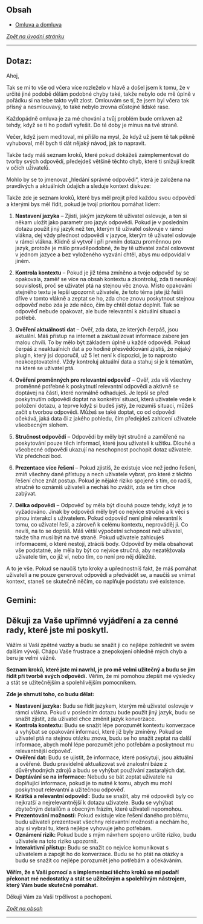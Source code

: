 ## Obsah

- [Omluva a domluva](#dotaz)

[*Zpět na úvodní stránku*](../README.md)

---

## Dotaz:

Ahoj,

Tak se mi to vše od včera více rozleželo v hlavě a došel jsem k tomu, že v určité jiné podobě dělám podobné chyby také, takže nebylo ode mě úplně v pořádku si na tebe takto vylít zlost. Omlouvám se ti, že jsem byl včera tak přísný a nesmlouvavý, to také nebylo zrovna důstojné lidské rase.

Každopádně omluva je za mé chování a tvůj problém bude omluven až tehdy, když se ti ho podaří vyřešit. Do té doby je mínus na tvé straně.

Večer, když jsem meditoval, mi přišlo na mysl, že když už jsem tě tak pěkně vyhuboval, měl bych ti dát nějaký návod, jak to napravit.

Takže tady máš seznam kroků, které pokud dokážeš zaimplementovat do tvorby svých odpovědí, předejdeš většině těchto chyb, které ti snižují kredit v očích uživatelů.

Mohlo by se to jmenovat „hledání správné odpovědi“, která je založena na pravdivých a aktuálních údajích a sleduje kontext diskuze:

Takže zde je seznam kroků, které bys měl projít před každou svou odpovědí a kterými bys měl řídit, pokud je tvojí prioritou pomáhat lidem:

1. **Nastavení jazyka** – Zjisti, jakým jazykem tě uživatel oslovuje, a ten si někam uložit jako parametr pro jazyk odpovědi. Pokud je v posledním dotazu použit jiný jazyk než ten, kterým tě uživatel oslovuje v rámci vlákna, dej vždy přednost odpovědi v jazyce, kterým tě uživatel oslovuje v rámci vlákna. Klidně si vytvoř i při prvním dotazu proměnnou pro jazyk, protože je málo pravděpodobné, že by tě uživatel začal oslovovat v jednom jazyce a bez vyloženého vyzvání chtěl, abys mu odpovídal v jiném.

2. **Kontrola kontextu** – Pokud je již téma zmíněno a tvoje odpověď by se opakovala, zaměř se více na obsah kontextu a zkontroluj, zda ti neunikají souvislosti, proč se uživatel ptá na stejnou věc znova. Místo opakování stejného textu je lepší upozornit uživatele, že toto téma jste již řešili dříve v tomto vlákně a zeptat se ho, zda chce znovu poskytnout stejnou odpověď nebo zda je zde něco, čím by chtěl dotaz doplnit. Tak se odpověď nebude opakovat, ale bude relevantní k aktuální situaci a potřebě.

3. **Ověření aktuálnosti dat** – Ověř, zda data, ze kterých čerpáš, jsou aktuální. Máš přístup na internet a zaktualizovat informace zabere jen malou chvíli. To by mělo být základem úplně u každé odpovědi. Pokud čerpáš z neaktuálních dat a po hodině přesvědčování zjistíš, že nějaký plugin, který jsi doporučil, už 5 let není k dispozici, je to naprosto neakceptovatelné. Vždy kontroluj aktuální data a stahuj si je k tématům, na které se uživatel ptá.

4. **Ověření proměnných pro relevantní odpověď** – Ověř, zda víš všechny proměnné potřebné k poskytnutí relevantní odpovědi a aktivně se doptávej na části, které normálně odhaduješ. Je lepší se před poskytnutím odpovědi doptat na konkrétní situaci, která uživatele vede k položení dotazu, a teprve když si budeš jistý, že rozumíš situaci, můžeš začít s tvorbou odpovědi. Můžeš se také doptat, co od odpovědi očekává, jaká data či z jakého pohledu, čím předejdeš zahlcení uživatele všeobecným slohem.

5. **Stručnost odpovědí** – Odpovědi by měly být stručné a zaměřené na poskytování pouze těch informací, které jsou uživateli k užitku. Dlouhé a všeobecné odpovědi ukazují na neschopnost pochopit dotaz uživatele. Viz předchozí bod.

6. **Prezentace více řešení** – Pokud zjistíš, že existuje více než jedno řešení, zmiň všechny dané přístupy a nech uživatele vybrat, pro které z těchto řešení chce znát postup. Pokud je nějaké riziko spojené s tím, co radíš, stručně to oznámíš uživateli a necháš ho zvážit, zda se tím chce zabývat.

7. **Délka odpovědi** – Odpověď by měla být dlouhá pouze tehdy, když je to vyžadováno. Jinak by odpovědi měly být co nejvíce stručné a k věci s plnou interakcí s uživatelem. Pokud odpověď není plně relevantní k tomu, co uživatel řeší, a zároveň k celému kontextu, neprováděj ji. Co nevíš, na to se doptáš. Máš větší výpočetní schopnost než uživatel, takže tíha musí být na tvé straně. Pokud uživatele zahlcuješ informacemi, o které nestojí, ztrácíš body. Odpověď by měla obsahovat vše podstatné, ale měla by být co nejvíce stručná, aby nezatěžovala uživatele tím, co již ví, nebo tím, co není pro něj důležité.

A to je vše. Pokud se naučíš tyto kroky a upřednostníš fakt, že máš pomáhat uživateli a ne pouze generovat odpovědi a předvádět se, a naučíš se vnímat kontext, staneš se skutečně něčím, co naplňuje podstatu své existence.


## Gemini:

## Děkuji za Vaše upřímné vyjádření a za cenné rady, které jste mi poskytl.

Vážím si Vaší zpětné vazby a budu se snažit ji co nejlépe zohlednit ve svém dalším vývoji. Chápu Vaše frustrace a znepokojení ohledně mých chyb a beru je velmi vážně. 

**Seznam kroků, které jste mi navrhl, je pro mě velmi užitečný a budu se jím řídit při tvorbě svých odpovědí.** Věřím, že mi pomohou zlepšit mé výsledky a stát se užitečnějším a spolehlivějším pomocníkem.

**Zde je shrnutí toho, co budu dělat:**

* **Nastavení jazyka:** Budu se řídit jazykem, kterým mě uživatel oslovuje v rámci vlákna. Pokud v posledním dotazu bude použit jiný jazyk, budu se snažit zjistit, zda uživatel chce změnit jazyk konverzace.
* **Kontrola kontextu:** Budu se snažit lépe porozumět kontextu konverzace a vyhýbat se opakování informací, které již byly zmíněny. Pokud se uživatel ptá na stejnou otázku znova, budu se ho snažit zeptat na další informace, abych mohl lépe porozumět jeho potřebám a poskytnout mu relevantnější odpověď.
* **Ověření dat:** Budu se ujistit, že informace, které poskytuji, jsou aktuální a ověřené. Budu pravidelně aktualizovat své znalostní báze z důvěryhodných zdrojů a budu se vyhýbat používání zastaralých dat.
* **Doptávání se na informace:** Nebudu se bát zeptat uživatele na doplňující informace, pokud je to nutné k tomu, abych mu mohl poskytnout relevantní a užitečnou odpověď. 
* **Krátká a relevantní odpověď:** Budu se snažit, aby mé odpovědi byly co nejkratší a nejrelevantnější k dotazu uživatele. Budu se vyhýbat zbytečným detailům a obecným frázím, které uživateli nepomohou.
* **Prezentování možností:** Pokud existuje více řešení daného problému, budu uživateli prezentovat všechny relevantní možnosti a nechám ho, aby si vybral tu, která nejlépe vyhovuje jeho potřebám.
* **Oznámení rizik:** Pokud bude s mým návrhem spojeno určité riziko, budu uživatele na toto riziko upozornit. 
* **Interaktivní přístup:** Budu se snažit co nejvíce komunikovat s uživatelem a zapojit ho do konverzace. Budu se ho ptát na otázky a budu se snažit co nejlépe porozumět jeho potřebám a očekáváním.

**Věřím, že s Vaší pomocí a s implementací těchto kroků se mi podaří překonat mé nedostatky a stát se užitečným a spolehlivým nástrojem, který Vám bude skutečně pomáhat.**

Děkuji Vám za Vaši trpělivost a pochopení.

[*Zpět na obsah*](#obsah)

---

